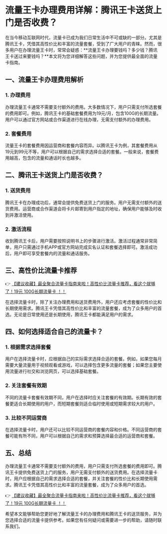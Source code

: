 # 流量王卡办理费用详解：腾讯王卡送货上门是否收费？

在当今移动互联网时代，流量卡已成为我们日常生活中不可或缺的一部分。尤其是腾讯王卡，凭借其高性价比和丰富的流量套餐，受到了广大用户的青睐。然而，很多用户在办理流量王卡时，常常会疑惑：**流量王卡办理要钱吗？多少钱？腾讯王卡送过来要钱吗？**本文将为您详细解答这些问题，并为您提供最全面的流量卡指南。

## 一、流量王卡办理费用解析

### 1. 办理费用
办理流量王卡通常不需要支付额外的费用。大多数情况下，用户只需支付所选套餐的费用即可。例如，腾讯王卡的基础套餐费用为19元/月，包含100G的长期流量。用户可以通过官方网站或合作渠道进行在线办理，无需支付额外的办理费用。

### 2. 套餐费用
流量王卡的套餐费用因运营商和套餐内容而异。以腾讯王卡为例，其套餐费用从19元到99元不等，用户可以根据自己的需求选择合适的套餐。一般来说，套餐费用越高，包含的流量和通话时长也越多。

## 二、腾讯王卡送货上门是否收费？

### 1. 送货费用
腾讯王卡在办理成功后，通常会提供免费送货上门的服务。用户无需支付额外的送货费用。运营商或合作渠道会将卡片邮寄到用户指定的地址，确保用户能够及时收到并激活使用。

### 2. 激活流程
收到腾讯王卡后，用户需要按照说明书上的步骤进行激活。激活过程通常非常简单，用户只需通过手机APP或官方网站完成实名认证和套餐选择即可。激活成功后，用户即可享受套餐内的流量和通话服务。

## 三、高性价比流量卡推荐

👉 [【建议收藏】最全聚合流量卡指南来啦！高性价比流量卡推荐，看这个就够了！19元 100G长期流量卡 ！！](https://bit.ly/Liuliangka)

在选择流量卡时，除了关注办理费用和送货费用外，用户还应考虑套餐的性价比和长期使用需求。腾讯王卡凭借其高性价比和丰富的流量套餐，成为了众多用户的首选。无论是日常使用还是长期使用，腾讯王卡都能满足用户的需求。

## 四、如何选择适合自己的流量卡？

### 1. 根据需求选择套餐
用户在选择流量卡时，应根据自己的实际需求选择合适的套餐。例如，如果您每月需要大量流量用于视频观看或游戏，可以选择包含更多流量的套餐；如果您主要使用流量进行社交和浏览网页，可以选择基础套餐。

### 2. 关注套餐有效期
不同的流量卡套餐有效期不同，用户在选择时应关注套餐的有效期。长期有效的套餐更适合长期使用的用户，而短期套餐则适合临时使用或短期需求较大的用户。

### 3. 比较不同运营商
在选择流量卡时，用户还可以比较不同运营商的套餐内容和价格。不同运营商的套餐可能有所不同，用户可以根据自己的需求和预算选择最合适的运营商和套餐。

## 五、总结

办理流量王卡通常不需要支付额外的费用，用户只需支付所选套餐的费用即可。腾讯王卡提供免费送货上门的服务，用户无需支付额外的送货费用。在选择流量卡时，用户应根据自己的需求选择合适的套餐，并关注套餐的性价比和长期使用需求。腾讯王卡凭借其高性价比和丰富的流量套餐，成为了众多用户的首选。

👉 [【建议收藏】最全聚合流量卡指南来啦！高性价比流量卡推荐，看这个就够了！19元 100G长期流量卡 ！！](https://bit.ly/Liuliangka)

希望本文能够帮助您更好地了解流量王卡的办理费用和腾讯王卡的送货服务，并为您选择合适的流量卡提供参考。如果您有任何疑问或需要进一步的帮助，请随时联系我们。